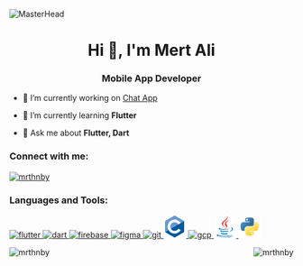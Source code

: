 ![MasterHead](https://img.wattpad.com/a21c4d14d282254ddf92ff575ca70aa4ebf0f127/68747470733a2f2f73332e616d617a6f6e6177732e636f6d2f776174747061642d6d656469612d736572766963652f53746f7279496d6167652f6b585a6a446b6256472d584844673d3d2d3837343937313236342e313630396664346562643530323330363937363539333432303832322e676966?s=fit&w=720&h=720)

<h1 align="center">Hi 👋, I'm Mert Ali</h1>
<h3 align="center">Mobile App Developer</h3>

- 🔭 I’m currently working on [Chat App](https://github.com/mrthnby/chat-app)

- 🌱 I’m currently learning **Flutter**

- 💬 Ask me about **Flutter, Dart**

<h3 align="left">Connect with me:</h3>
<p align="left">
<a href="https://twitter.com/mrthnby" target="_blank"  rel="noopener noreferrer" ><img align="center" src="https://raw.githubusercontent.com/rahuldkjain/github-profile-readme-generator/master/src/images/icons/Social/twitter.svg" alt="mrthnby" height="30" width="40" /></a>
</p>

<h3 align="left">Languages and Tools:</h3>
<p align="left"> 
  
<a href="https://flutter.dev" target="_blank" rel="noreferrer"> 
<img src="https://www.vectorlogo.zone/logos/flutterio/flutterio-icon.svg" alt="flutter" width="40" height="40"/>
</a> 

<a href="https://dart.dev" target="_blank" rel="noreferrer">
<img src="https://www.vectorlogo.zone/logos/dartlang/dartlang-icon.svg" alt="dart" width="40" height="40"/> 
</a>

<a href="https://firebase.google.com/" target="_blank" rel="noreferrer"> 
<img src="https://www.vectorlogo.zone/logos/firebase/firebase-icon.svg" alt="firebase" width="40" height="40"/>
</a> 

<a href="https://www.figma.com/" target="_blank" rel="noreferrer">
<img src="https://www.vectorlogo.zone/logos/figma/figma-icon.svg" alt="figma" width="40" height="40"/> 
</a> 

<a href="https://git-scm.com/" target="_blank" rel="noreferrer">
<img src="https://www.vectorlogo.zone/logos/git-scm/git-scm-icon.svg" alt="git" width="40" height="40"/>
</a> 

<a href="https://www.cprogramming.com/" target="_blank" rel="noreferrer"> 
<img src="https://raw.githubusercontent.com/devicons/devicon/master/icons/c/c-original.svg" alt="c" width="40" height="40"/>
</a> 
  
<a href="https://cloud.google.com" target="_blank" rel="noreferrer"> 
<img src="https://www.vectorlogo.zone/logos/google_cloud/google_cloud-icon.svg" alt="gcp" width="40" height="40"/> 
</a> 

<a href="https://www.java.com" target="_blank" rel="noreferrer"> 
<img src="https://raw.githubusercontent.com/devicons/devicon/master/icons/java/java-original.svg" alt="java" width="40" height="40"/> 
</a> 

<a href="https://www.python.org" target="_blank" rel="noreferrer">
<img src="https://raw.githubusercontent.com/devicons/devicon/master/icons/python/python-original.svg" alt="python" width="40" height="40"/> 
</a> 
</p>

<p>
<img align="left" src="https://github-readme-stats.vercel.app/api/top-langs?username=mrthnby&show_icons=true&locale=en&layout=compact" alt="mrthnby" />
<img align="right" src="https://github-readme-stats.vercel.app/api?username=mrthnby&show_icons=true&locale=en" alt="mrthnby" />
</p>
